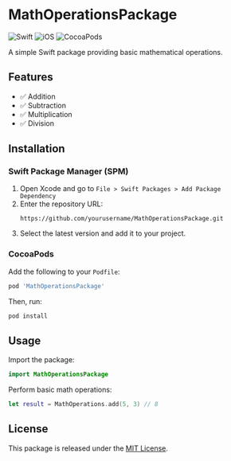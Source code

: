 # MathOperationsPackage

![Swift](https://img.shields.io/badge/Swift-5.0-orange.svg)
![iOS](https://img.shields.io/badge/iOS-12.0%2B-blue.svg)
![CocoaPods](https://img.shields.io/cocoapods/v/MathOperationsPackage.svg)

A simple Swift package providing basic mathematical operations.

## Features
- ✅ Addition
- ✅ Subtraction
- ✅ Multiplication
- ✅ Division

## Installation

### Swift Package Manager (SPM)

1. Open Xcode and go to `File > Swift Packages > Add Package Dependency`
2. Enter the repository URL:
   ```
   https://github.com/yourusername/MathOperationsPackage.git
   ```
3. Select the latest version and add it to your project.

### CocoaPods

Add the following to your `Podfile`:
```ruby
pod 'MathOperationsPackage'
```
Then, run:
```sh
pod install
```

## Usage

Import the package:
```swift
import MathOperationsPackage
```

Perform basic math operations:
```swift
let result = MathOperations.add(5, 3) // 8
```

## License
This package is released under the [MIT License](LICENSE).

